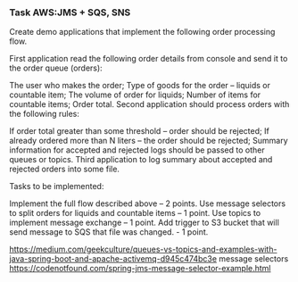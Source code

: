 ### Task AWS:JMS + SQS, SNS

Create demo applications that implement the following order processing flow.

First application read the following order details from console and send it to the order queue (orders):

The user who makes the order;
Type of goods for the order – liquids or countable item;
The volume of order for liquids;
Number of items for countable items;
Order total.
Second application should process orders with the following rules:

If order total greater than some threshold – order should be rejected;
If already ordered more than N liters – the order should be rejected;
Summary information for accepted and rejected logs should be passed to other queues or topics.
Third application to log summary about accepted and rejected orders into some file.

Tasks to be implemented:

Implement the full flow described above – 2 points.
Use message selectors to split orders for liquids and countable items – 1 point.
Use topics to implement message exchange – 1 point.
Add trigger to S3 bucket that will send message to SQS that file was changed. - 1 point.

https://medium.com/geekculture/queues-vs-topics-and-examples-with-java-spring-boot-and-apache-activemq-d945c474bc3e
message selectors
https://codenotfound.com/spring-jms-message-selector-example.html
